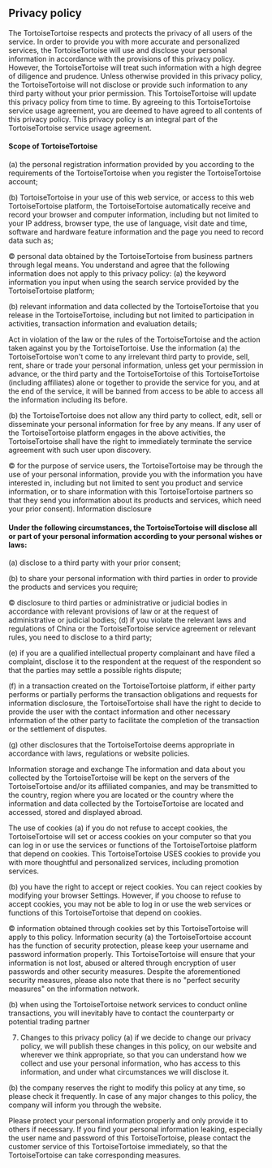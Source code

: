 ## Privacy policy
The TortoiseTortoise respects and protects the privacy of all users of the service. In order to provide you with more accurate and personalized services, the TortoiseTortoise will use and disclose your personal information in accordance with the provisions of this privacy policy. However, the TortoiseTortoise will treat such information with a high degree of diligence and prudence. Unless otherwise provided in this privacy policy, the TortoiseTortoise will not disclose or provide such information to any third party without your prior permission. This TortoiseTortoise will update this privacy policy from time to time. By agreeing to this TortoiseTortoise service usage agreement, you are deemed to have agreed to all contents of this privacy policy. This privacy policy is an integral part of the TortoiseTortoise service usage agreement.

#### Scope of TortoiseTortoise
(a) the personal registration information provided by you according to the requirements of the TortoiseTortoise when you register the TortoiseTortoise account;

(b) TortoiseTortoise in your use of this web service, or access to this web TortoiseTortoise platform, the TortoiseTortoise automatically receive and record your browser and computer information, including but not limited to your IP address, browser type, the use of language, visit date and time, software and hardware feature information and the page you need to record data such as;

© personal data obtained by the TortoiseTortoise from business partners through legal means.
You understand and agree that the following information does not apply to this privacy policy:
(a) the keyword information you input when using the search service provided by the TortoiseTortoise platform;

(b) relevant information and data collected by the TortoiseTortoise that you release in the TortoiseTortoise, including but not limited to participation in activities, transaction information and evaluation details;

Act in violation of the law or the rules of the TortoiseTortoise and the action taken against you by the TortoiseTortoise.
Use the information
(a) the TortoiseTortoise won't come to any irrelevant third party to provide, sell, rent, share or trade your personal information, unless get your permission in advance, or the third party and the TortoiseTortoise of this TortoiseTortoise (including affiliates) alone or together to provide the service for you, and at the end of the service, it will be banned from access to be able to access all the information including its before.

(b) the TortoiseTortoise does not allow any third party to collect, edit, sell or disseminate your personal information for free by any means. If any user of the TortoiseTortoise platform engages in the above activities, the TortoiseTortoise shall have the right to immediately terminate the service agreement with such user upon discovery.

© for the purpose of service users, the TortoiseTortoise may be through the use of your personal information, provide you with the information you have interested in, including but not limited to sent you product and service information, or to share information with this TortoiseTortoise partners so that they send you information about its products and services, which need your prior consent).
Information disclosure
#### Under the following circumstances, the TortoiseTortoise will disclose all or part of your personal information according to your personal wishes or laws:
(a) disclose to a third party with your prior consent;

(b) to share your personal information with third parties in order to provide the products and services you require;

© disclosure to third parties or administrative or judicial bodies in accordance with relevant provisions of law or at the request of administrative or judicial bodies;
(d) if you violate the relevant laws and regulations of China or the TortoiseTortoise service agreement or relevant rules, you need to disclose to a third party;

(e) if you are a qualified intellectual property complainant and have filed a complaint, disclose it to the respondent at the request of the respondent so that the parties may settle a possible rights dispute;

(f) in a transaction created on the TortoiseTortoise platform, if either party performs or partially performs the transaction obligations and requests for information disclosure, the TortoiseTortoise shall have the right to decide to provide the user with the contact information and other necessary information of the other party to facilitate the completion of the transaction or the settlement of disputes.

(g) other disclosures that the TortoiseTortoise deems appropriate in accordance with laws, regulations or website policies.

Information storage and exchange
The information and data about you collected by the TortoiseTortoise will be kept on the servers of the TortoiseTortoise and/or its affiliated companies, and may be transmitted to the country, region where you are located or the country where the information and data collected by the TortoiseTortoise are located and accessed, stored and displayed abroad.

The use of cookies
(a) if you do not refuse to accept cookies, the TortoiseTortoise will set or access cookies on your computer so that you can log in or use the services or functions of the TortoiseTortoise platform that depend on cookies. This TortoiseTortoise USES cookies to provide you with more thoughtful and personalized services, including promotion services.

(b) you have the right to accept or reject cookies. You can reject cookies by modifying your browser Settings. However, if you choose to refuse to accept cookies, you may not be able to log in or use the web services or functions of this TortoiseTortoise that depend on cookies.

© information obtained through cookies set by this TortoiseTortoise will apply to this policy.
Information security
(a) the TortoiseTortoise account has the function of security protection, please keep your username and password information properly. This TortoiseTortoise will ensure that your information is not lost, abused or altered through encryption of user passwords and other security measures. Despite the aforementioned security measures, please also note that there is no "perfect security measures" on the information network.

(b) when using the TortoiseTortoise network services to conduct online transactions, you will inevitably have to contact the counterparty or potential trading partner

7. Changes to this privacy policy
(a) if we decide to change our privacy policy, we will publish these changes in this policy, on our website and wherever we think appropriate, so that you can understand how we collect and use your personal information, who has access to this information, and under what circumstances we will disclose it.

(b) the company reserves the right to modify this policy at any time, so please check it frequently. In case of any major changes to this policy, the company will inform you through the website.

Please protect your personal information properly and only provide it to others if necessary. If you find your personal information leaking, especially the user name and password of this TortoiseTortoise, please contact the customer service of this TortoiseTortoise immediately, so that the TortoiseTortoise can take corresponding measures.
